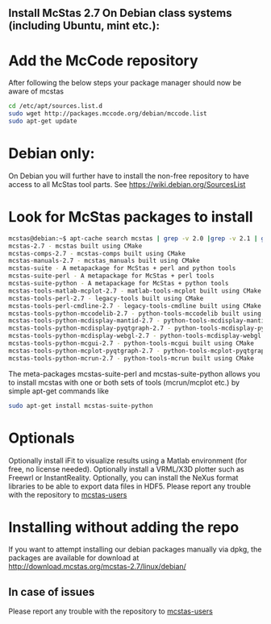 ## Install McStas 2.7 On Debian class systems (including Ubuntu, mint etc.):

# Add the McCode repository
After following the below steps your package manager should now be aware of mcstas
```bash
cd /etc/apt/sources.list.d
sudo wget http://packages.mccode.org/debian/mccode.list
sudo apt-get update
```

# Debian only:
On Debian you will further have to install the non-free repository to have access to all McStas tool parts. See https://wiki.debian.org/SourcesList

# Look for McStas packages to install
```bash
mcstas@debian:~$ apt-cache search mcstas | grep -v 2.0 |grep -v 2.1 | grep -v 2.2 | grep -v 2.3 | grep -v 2.4 | grep -v 2.5 | grep -v 2.6
mcstas-2.7 - mcstas built using CMake
mcstas-comps-2.7 - mcstas-comps built using CMake
mcstas-manuals-2.7 - mcstas_manuals built using CMake
mcstas-suite - A metapackage for McStas + perl and python tools
mcstas-suite-perl - A metapackage for McStas + perl tools
mcstas-suite-python - A metapackage for McStas + python tools
mcstas-tools-matlab-mcplot-2.7 - matlab-tools-mcplot built using CMake
mcstas-tools-perl-2.7 - legacy-tools built using CMake
mcstas-tools-perl-cmdline-2.7 - legacy-tools-cmdline built using CMake
mcstas-tools-python-mccodelib-2.7 - python-tools-mccodelib built using CMake
mcstas-tools-python-mcdisplay-mantid-2.7 - python-tools-mcdisplay-mantid built using CMake
mcstas-tools-python-mcdisplay-pyqtgraph-2.7 - python-tools-mcdisplay-pyqtgraph built using CMake
mcstas-tools-python-mcdisplay-webgl-2.7 - python-tools-mcdisplay-webgl built using CMake
mcstas-tools-python-mcgui-2.7 - python-tools-mcgui built using CMake
mcstas-tools-python-mcplot-pyqtgraph-2.7 - python-tools-mcplot-pyqtgraph built using CMake
mcstas-tools-python-mcrun-2.7 - python-tools-mcrun built using CMake
```
The meta-packages mcstas-suite-perl and mcstas-suite-python allows you to install mcstas with one or both sets of tools (mcrun/mcplot etc.) by simple apt-get commands like
```bash
sudo apt-get install mcstas-suite-python
```
# Optionals
Optionally install iFit to visualize results using a Matlab environment (for free, no license needed).
Optionally install a VRML/X3D plotter such as Freewrl or InstantReality.
Optionally, you can install the NeXus format libraries to be able to export data files in HDF5.
Please report any trouble with the repository to [mcstas-users](mailto:mcstas-users@mcstas.org)

# Installing without adding the repo
If you want to attempt installing our debian packages manually via
dpkg, the packages are available for download at http://download.mcstas.org/mcstas-2.7/linux/debian/

## In case of issues
Please report any trouble with the repository to [mcstas-users](mailto:mcstas-users@mcstas.org)


